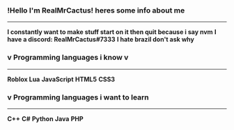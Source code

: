 ### !Hello I'm RealMrCactus! heres some info about me
---

**I constantly want to make stuff start on it then quit because i say nvm**
**I have a discord: RealMrCactus#7333**
**I hate brazil don't ask why**


### v Programming languages i know v
---

**Roblox Lua**
**JavaScript**
**HTML5**
**CSS3**

### v Programming languages i want to learn
---

**C++**
**C#**
**Python**
**Java**
**PHP**

